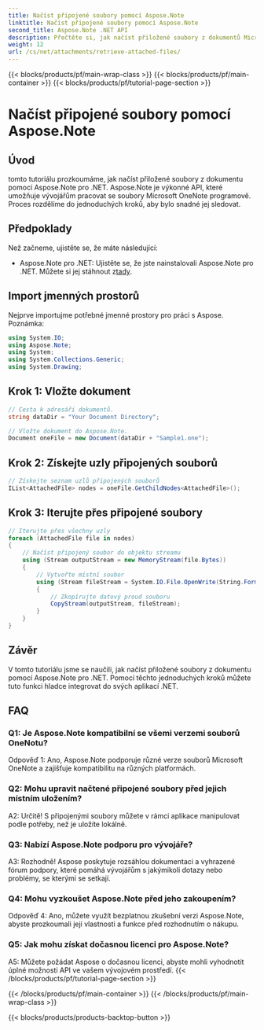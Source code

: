 ```yaml
---
title: Načíst připojené soubory pomocí Aspose.Note
linktitle: Načíst připojené soubory pomocí Aspose.Note
second_title: Aspose.Note .NET API
description: Přečtěte si, jak načíst přiložené soubory z dokumentů Microsoft OneNote pomocí Aspose.Note pro .NET. Postupujte podle kroků k načtení, získání uzlů a iteraci příloh.
weight: 12
url: /cs/net/attachments/retrieve-attached-files/
---
```


{{< blocks/products/pf/main-wrap-class >}}
{{< blocks/products/pf/main-container >}}
{{< blocks/products/pf/tutorial-page-section >}}

# Načíst připojené soubory pomocí Aspose.Note

## Úvod

tomto tutoriálu prozkoumáme, jak načíst přiložené soubory z dokumentu pomocí Aspose.Note pro .NET. Aspose.Note je výkonné API, které umožňuje vývojářům pracovat se soubory Microsoft OneNote programově. Proces rozdělíme do jednoduchých kroků, aby bylo snadné jej sledovat.

## Předpoklady

Než začneme, ujistěte se, že máte následující:

-  Aspose.Note pro .NET: Ujistěte se, že jste nainstalovali Aspose.Note pro .NET. Můžete si jej stáhnout z[tady](https://releases.aspose.com/note/net/).

## Import jmenných prostorů

Nejprve importujme potřebné jmenné prostory pro práci s Aspose. Poznámka:

```csharp
using System.IO;
using Aspose.Note;
using System;
using System.Collections.Generic;
using System.Drawing;
```

## Krok 1: Vložte dokument

```csharp
// Cesta k adresáři dokumentů.
string dataDir = "Your Document Directory";

// Vložte dokument do Aspose.Note.
Document oneFile = new Document(dataDir + "Sample1.one");
```

## Krok 2: Získejte uzly připojených souborů

```csharp
// Získejte seznam uzlů připojených souborů
IList<AttachedFile> nodes = oneFile.GetChildNodes<AttachedFile>();
```

## Krok 3: Iterujte přes připojené soubory

```csharp
// Iterujte přes všechny uzly
foreach (AttachedFile file in nodes)
{
    // Načíst připojený soubor do objektu streamu
    using (Stream outputStream = new MemoryStream(file.Bytes))
    {
        // Vytvořte místní soubor
        using (Stream fileStream = System.IO.File.OpenWrite(String.Format(dataDir + file.FileName)))
        {
            // Zkopírujte datový proud souboru
            CopyStream(outputStream, fileStream);
        }
    }
}
```

## Závěr

V tomto tutoriálu jsme se naučili, jak načíst přiložené soubory z dokumentu pomocí Aspose.Note pro .NET. Pomocí těchto jednoduchých kroků můžete tuto funkci hladce integrovat do svých aplikací .NET.

## FAQ

### Q1: Je Aspose.Note kompatibilní se všemi verzemi souborů OneNotu?

Odpověď 1: Ano, Aspose.Note podporuje různé verze souborů Microsoft OneNote a zajišťuje kompatibilitu na různých platformách.

### Q2: Mohu upravit načtené připojené soubory před jejich místním uložením?

A2: Určitě! S připojenými soubory můžete v rámci aplikace manipulovat podle potřeby, než je uložíte lokálně.

### Q3: Nabízí Aspose.Note podporu pro vývojáře?

A3: Rozhodně! Aspose poskytuje rozsáhlou dokumentaci a vyhrazené fórum podpory, které pomáhá vývojářům s jakýmikoli dotazy nebo problémy, se kterými se setkají.

### Q4: Mohu vyzkoušet Aspose.Note před jeho zakoupením?

Odpověď 4: Ano, můžete využít bezplatnou zkušební verzi Aspose.Note, abyste prozkoumali její vlastnosti a funkce před rozhodnutím o nákupu.

### Q5: Jak mohu získat dočasnou licenci pro Aspose.Note?

A5: Můžete požádat Aspose o dočasnou licenci, abyste mohli vyhodnotit úplné možnosti API ve vašem vývojovém prostředí.
{{< /blocks/products/pf/tutorial-page-section >}}

{{< /blocks/products/pf/main-container >}}
{{< /blocks/products/pf/main-wrap-class >}}

{{< blocks/products/products-backtop-button >}}
